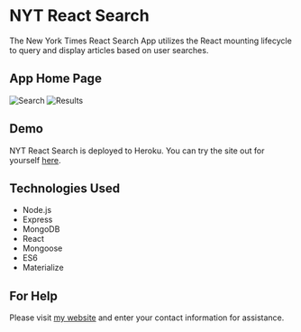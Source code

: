 # NYT React Search
The New York Times React Search App utilizes the React mounting lifecycle to query and display articles based on user searches. 

## App Home Page
![Search]("https://user-images.githubusercontent.com/37125191/46574066-e70ef180-c96b-11e8-9aba-fc4440076d50.PNG")
![Results]("https://user-images.githubusercontent.com/37125191/46574075-0443c000-c96c-11e8-916e-78843a651429.PNG")

## Demo
NYT React Search is deployed to Heroku. You can try the site out for yourself [here](https://boiling-journey-41160.herokuapp.com/).

## Technologies Used
- Node.js
- Express
- MongoDB
- React
- Mongoose
- ES6
- Materialize

## For Help
Please visit [my website](https://fdunigan.github.io/) and enter your contact information for assistance. 